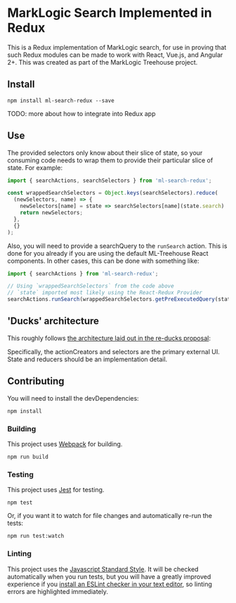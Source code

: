 # MarkLogic Search Implemented in Redux

This is a Redux implementation of MarkLogic search, for use in proving that
such Redux modules can be made to work with React, Vue.js, and Angular 2+. This was created as part of the MarkLogic Treehouse project.

## Install

    npm install ml-search-redux --save

TODO: more about how to integrate into Redux app

## Use

The provided selectors only know about their slice of state, so your consuming code needs to wrap them to provide their particular slice of state. For example:

```javascript
import { searchActions, searchSelectors } from 'ml-search-redux';

const wrappedSearchSelectors = Object.keys(searchSelectors).reduce(
  (newSelectors, name) => {
    newSelectors[name] = state => searchSelectors[name](state.search)
    return newSelectors;
  },
  {}
);
```

Also, you will need to provide a searchQuery to the `runSearch` action. This is done for you already if you are using the default ML-Treehouse React components. In other cases, this can be done with something like:

```javascript
import { searchActions } from 'ml-search-redux';

// Using `wrappedSearchSelectors` from the code above
// `state` imported most likely using the React-Redux Provider
searchActions.runSearch(wrappedSearchSelectors.getPreExecutedQuery(state));
```

## 'Ducks' architecture

This roughly follows [the architecture laid out in the re-ducks proposal]( https://github.com/alexnm/re-ducks/blob/f28ecc59d43542b8353948ede0cd3a059ca177dd/README.md):

Specifically, the actionCreators and selectors are the primary external UI. State and reducers should be an implementation detail.

## Contributing

You will need to install the devDependencies:

    npm install

### Building

This project uses [Webpack](https://webpack.js.org/) for building.

    npm run build

### Testing

This project uses [Jest](https://facebook.github.io/jest/) for testing.

    npm test

Or, if you want it to watch for file changes and automatically re-run the tests:

    npm run test:watch

### Linting

This project uses the [Javascript Standard Style](https://standardjs.com/). It will be checked automatically when you run tests, but you will have a greatly improved experience if you [install an ESLint checker in your text editor](https://eslint.org/docs/user-guide/integrations#editors), so linting errors are highlighted immediately.
